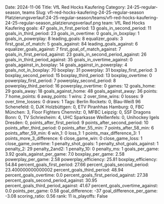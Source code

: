 Date: 2024-11-06
Title: VfL Red Hocks Kaufering
Category: 24-25-regular-season, teams
Slug: vfl-red-hocks-kaufering-24-25-regular-season
Platzierungsverlauf:24-25-regular-season/teams/vfl-red-hocks-kaufering-24-25-regular-season_platzierungsverlauf.png
team: VfL Red Hocks Kaufering
goals: 47
goals_in_first_period: 13
goals_in_second_period: 11
goals_in_third_period: 23
goals_in_overtime: 0
goals_in_boxplay: 1
goals_in_powerplay: 8
leading_goals: 8
equalizer_goals: 3
first_goal_of_match: 5
goals_against: 84
leading_goals_against: 6
equalizer_goals_against: 7
first_goal_of_match_against: 7
goals_in_first_period_against: 23
goals_in_second_period_against: 26
goals_in_third_period_against: 35
goals_in_overtime_against: 0
goals_against_in_boxplay: 14
goals_against_in_powerplay: 4
goals_not_in_boxplay: 70
boxplay: 31
powerplay: 31
boxplay_first_period: 3
boxplay_second_period: 15
boxplay_third_period: 13
boxplay_overtime: 0
powerplay_first_period: 7
powerplay_second_period: 8
powerplay_third_period: 16
powerplay_overtime: 0
games: 12
goals_home: 29
goals_away: 18
goals_against_home: 48
goals_against_away: 36
points: 7
home_points: 6
away_points: 1
wins: 2
over_time_wins: 0
losses: 9
over_time_losses: 0
draws: 1
Tags:  Berlin Rockets: 0,  Blau-Weiß 96 Schenefeld: 0,  DJK Holzbüttgen: 0,  ETV Piranhhas Hamburg: 0,  FBC München: 3,  Floor Fighters Chemnitz: 0,  MFBC Leipzig: 0,  SSF Dragons Bonn: 0,  TV Schriesheim: 4,  UHC Sparkasse Weißenfels: 0,  Unihockey Igels Dresden: 0,
points_after_first_period: 9
points_after_second_period: 10
points_after_third_period: 0
points_after_55_min: 7
points_after_58_min: 6
points_after_59_min: 6
win_1: 0
loss_1: 1
points_max_difference_3: 1
points_more_3_difference: 6
close_game_win: 0
close_game_loss: 1
close_game_overtime: 1
penalty_shot_goals: 1
penalty_shot_goals_against: 1
penalty_2: 29
penalty_2and2: 1
penalty_10: 0
penalty_ms: 1
goals_per_game: 3.92
goals_against_per_game: 7.0
boxplay_per_game: 2.58
powerplay_per_game: 2.58
powerplay_efficiency: 25.81
boxplay_efficiency: 54.84
percent_goals_first_period: 27.66
percent_goals_second_period: 23.400000000000002
percent_goals_third_period: 48.94
percent_goals_overtime: 0.0
percent_goals_first_period_against: 27.38
percent_goals_second_period_against: 30.95
percent_goals_third_period_against: 41.67
percent_goals_overtime_against: 0.0
points_per_game: 0.58
goal_difference: -37
goal_difference_per_game: -3.08
scoring_ratio: 0.56
rank: 11
is_playoffs: False
